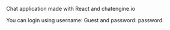 Chat application made with React and chatengine.io​

You can login using username: Guest and password: password.
